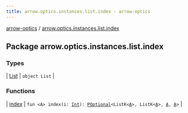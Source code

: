 ```yaml
---
title: arrow.optics.instances.list.index - arrow-optics
---
```


[arrow-optics](../index.html) / [arrow.optics.instances.list.index](./index.html)

## Package arrow.optics.instances.list.index

### Types

| [List](-list/index.html) | `object List` |

### Functions

| [index](--index--.html) | `fun <A> index(i: `[`Int`](https://kotlinlang.org/api/latest/jvm/stdlib/kotlin/-int/index.html)`): `[`POptional`](../arrow.optics/-p-optional/index.html)`<ListK<`[`A`](--index--.html#A)`>, ListK<`[`A`](--index--.html#A)`>, `[`A`](--index--.html#A)`, `[`A`](--index--.html#A)`>` |


